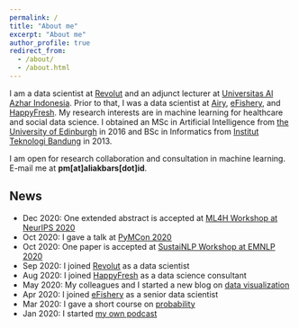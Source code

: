 ```yaml
---
permalink: /
title: "About me"
excerpt: "About me"
author_profile: true
redirect_from: 
  - /about/
  - /about.html
---
```


I am a data scientist at [Revolut](https://www.revolut.com/) and an adjunct lecturer at [Universitas Al Azhar Indonesia](https://uai.ac.id/). Prior to that, I was a data scientist at [Airy](https://www.airyrooms.com/), [eFishery](https://efishery.com/), and [HappyFresh](https://www.happyfresh.com/). My research interests are in machine learning for healthcare and social data science. I obtained an MSc in Artificial Intelligence from [the University of Edinburgh](https://www.ed.ac.uk/) in 2016 and BSc in Informatics from [Institut Teknologi Bandung](https://www.itb.ac.id/) in 2013.

I am open for research collaboration and consultation in machine learning. E-mail me at **pm[at]aliakbars[dot]id**.

## News

* Dec 2020: One extended abstract is accepted at [ML4H Workshop at NeurIPS 2020](https://ml4health.github.io/2020/pages/extended-abstracts.html)
* Oct 2020: I gave a talk at [PyMCon 2020](https://pymc-devs.github.io/pymcon/)
* Oct 2020: One paper is accepted at [SustaiNLP Workshop at EMNLP 2020](https://www.aclweb.org/anthology/2020.sustainlp-1.1.pdf)
* Sep 2020: I joined [Revolut](https://www.revolut.com/) as a data scientist
* Aug 2020: I joined [HappyFresh](https://www.happyfresh.com/) as a data science consultant
* May 2020: My colleagues and I started a new blog on [data visualization](https://grafik.tentangdata.com/)
* Apr 2020: I joined [eFishery](https://efishery.com/) as a senior data scientist
* Mar 2020: I gave a short course on [probability](https://www.youtube.com/playlist?list=PLvLX5-kC2DXaUM8eB8vgBbhjtMCLmI3x2)
* Jan 2020: I started [my own podcast](https://open.spotify.com/show/68M1vH2k21fsTFibovdYWl?si=rdWYPbMETxa0nZlVxilJ8g)